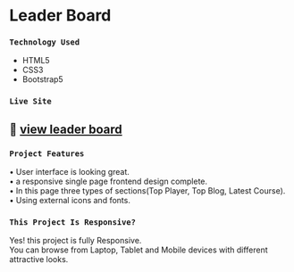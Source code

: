 # Leader Board

### `Technology Used`

- HTML5
- CSS3
- Bootstrap5

### `Live Site`
## :link: [view leader board](https://samiul-sheikh.github.io/leader-board/)

### `Project Features`
• User interface is looking great.\
• a responsive single page frontend design complete.\
• In this page three types of sections(Top Player, Top Blog, Latest Course).
• Using external icons and fonts.

### `This Project Is Responsive?`

Yes! this project is fully Responsive. \
You can browse from Laptop, Tablet and Mobile devices with different attractive looks.